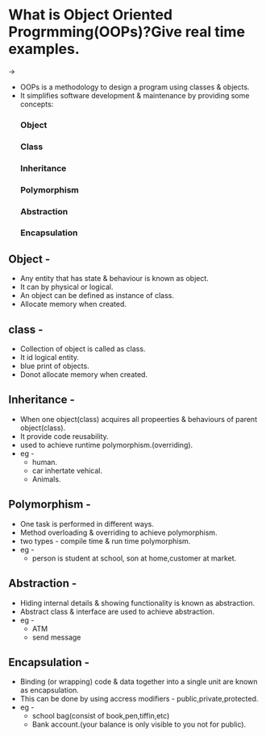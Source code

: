 # What is Object Oriented Progrmming(OOPs)?Give real time examples.
->
  - OOPs is a methodology to design a program using classes & objects.
  - It  simplifies software development & maintenance by providing some concepts: 
    ### Object
    ### Class
    ### Inheritance
    ### Polymorphism
    ### Abstraction
    ### Encapsulation
  
  ## Object - 
  - Any entity that has state & behaviour is known as object.
  - It can by physical or logical.
  - An object can be defined as instance of class.
  - Allocate memory when created.
 
 ## class -
 - Collection of object is called as class.
 - It id logical entity.
 - blue print of objects.
 - Donot allocate memory when created.
 
 ## Inheritance - 
 - When one object(class) acquires all propeerties & behaviours of parent object(class).
 - It provide code reusability.
 - used to achieve runtime polymorphism.(overriding).
 - eg - 
    - human.
    - car inhertate vehical.
    - Animals.
 
 ## Polymorphism - 
 - One task is performed in different ways.
 - Method overloading & overriding to achieve polymorphism.
 - two types - compile time & run time polymorphism.
 - eg - 
    - person is student at school, son at home,customer at market.
 
 ## Abstraction - 
 - Hiding internal details & showing functionality is known as abstraction.
 - Abstract class & interface are used to achieve abstraction.
 - eg - 
     - ATM
     - send message
 
 ## Encapsulation - 
 - Binding (or wrapping) code & data together into a single unit are known as encapsulation.
 - This can be done by using accress modifiers - public,private,protected.
 - eg - 
    - school bag(consist of book,pen,tiffin,etc)
    - Bank account.(your balance is only visible to you not for public).
    
    
